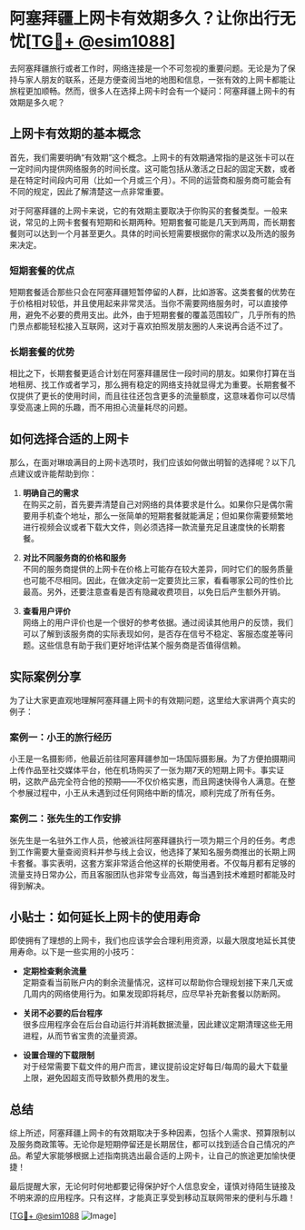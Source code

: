 # 阿塞拜疆上网卡有效期多久？让你出行无忧[[TG💪+ @esim1088](https://t.me/s/esim1088)]

去阿塞拜疆旅行或者工作时，网络连接是一个不可忽视的重要问题。无论是为了保持与家人朋友的联系，还是方便查阅当地的地图和信息，一张有效的上网卡都能让旅程更加顺畅。然而，很多人在选择上网卡时会有一个疑问：阿塞拜疆上网卡的有效期是多久呢？

## 上网卡有效期的基本概念

首先，我们需要明确“有效期”这个概念。上网卡的有效期通常指的是这张卡可以在一定时间内提供网络服务的时间长度。这可能包括从激活之日起的固定天数，或者是在特定时间段内可用（比如一个月或三个月）。不同的运营商和服务商可能会有不同的规定，因此了解清楚这一点非常重要。

对于阿塞拜疆的上网卡来说，它的有效期主要取决于你购买的套餐类型。一般来说，常见的上网卡套餐有短期和长期两种。短期套餐可能是几天到两周，而长期套餐则可以达到一个月甚至更久。具体的时间长短需要根据你的需求以及所选的服务来决定。

### 短期套餐的优点

短期套餐适合那些只会在阿塞拜疆短暂停留的人群，比如游客。这类套餐的优势在于价格相对较低，并且使用起来非常灵活。当你不需要网络服务时，可以直接停用，避免不必要的费用支出。此外，由于短期套餐的覆盖范围较广，几乎所有的热门景点都能轻松接入互联网，这对于喜欢拍照发朋友圈的人来说再合适不过了。

### 长期套餐的优势

相比之下，长期套餐更适合计划在阿塞拜疆居住一段时间的朋友。如果你打算在当地租房、找工作或者学习，那么拥有稳定的网络支持就显得尤为重要。长期套餐不仅提供了更长的使用时间，而且往往还包含更多的流量额度，这意味着你可以尽情享受高速上网的乐趣，而不用担心流量耗尽的问题。

## 如何选择合适的上网卡

那么，在面对琳琅满目的上网卡选项时，我们应该如何做出明智的选择呢？以下几点建议或许能帮助到你：

1. **明确自己的需求**  
   在购买之前，首先要弄清楚自己对网络的具体要求是什么。如果你只是偶尔需要用手机查个地址，那么一张简单的短期套餐就能满足；但如果你需要频繁地进行视频会议或者下载大文件，则必须选择一款流量充足且速度快的长期套餐。

2. **对比不同服务商的价格和服务**  
   不同的服务商提供的上网卡在价格上可能存在较大差异，同时它们的服务质量也可能不尽相同。因此，在做决定前一定要货比三家，看看哪家公司的性价比最高。另外，还要注意查看是否有隐藏收费项目，以免日后产生额外开销。

3. **查看用户评价**  
   网络上的用户评价也是一个很好的参考依据。通过阅读其他用户的反馈，我们可以了解到该服务商的实际表现如何，是否存在信号不稳定、客服态度差等问题。这些信息有助于我们更好地评估某个服务商是否值得信赖。

## 实际案例分享

为了让大家更直观地理解阿塞拜疆上网卡的有效期问题，这里给大家讲两个真实的例子：

### 案例一：小王的旅行经历

小王是一名摄影师，他最近前往阿塞拜疆参加一场国际摄影展。为了方便拍摄期间上传作品至社交媒体平台，他在机场购买了一张为期7天的短期上网卡。事实证明，这款产品完全符合他的预期——不仅价格实惠，而且网速快得令人满意。在整个参展过程中，小王从未遇到过任何网络中断的情况，顺利完成了所有任务。

### 案例二：张先生的工作安排

张先生是一名驻外工作人员，他被派往阿塞拜疆执行一项为期三个月的任务。考虑到工作需要大量查阅资料并参与线上会议，他选择了某知名服务商推出的长期上网卡套餐。事实表明，这套方案非常适合他这样的长期使用者。不仅每月都有足够的流量支持日常办公，而且客服团队也非常专业高效，每当遇到技术难题时都能及时得到解决。

## 小贴士：如何延长上网卡的使用寿命

即使拥有了理想的上网卡，我们也应该学会合理利用资源，以最大限度地延长其使用寿命。以下是一些实用的小技巧：

- **定期检查剩余流量**  
  定期查看当前账户内的剩余流量情况，这样可以帮助你合理规划接下来几天或几周内的网络使用行为。如果发现即将耗尽，应尽早补充新套餐以防断网。

- **关闭不必要的后台程序**  
  很多应用程序会在后台自动运行并消耗数据流量，因此建议定期清理这些无用进程，从而节省宝贵的流量资源。

- **设置合理的下载限制**  
  对于经常需要下载文件的用户而言，建议提前设定好每日/每周的最大下载量上限，避免因超支而导致额外费用的发生。

## 总结

综上所述，阿塞拜疆上网卡的有效期取决于多种因素，包括个人需求、预算限制以及服务商政策等。无论你是短期停留还是长期居住，都可以找到适合自己情况的产品。希望大家能够根据上述指南挑选出最合适的上网卡，让自己的旅途更加愉快便捷！

最后提醒大家，无论何时何地都要记得保护好个人信息安全，谨慎对待陌生链接及不明来源的应用程序。只有这样，才能真正享受到移动互联网带来的便利与乐趣！

[[TG💪+ @esim1088](https://t.me/s/esim1088) ![Image](https://i.postimg.cc/4NQfJmqS/Snipaste-2025-05-13-00-14-12.png)]